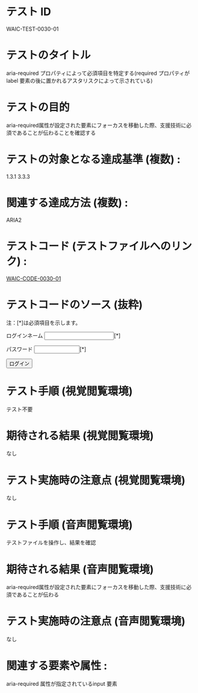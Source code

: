 # テスト ID 
WAIC-TEST-0030-01

# テストのタイトル 
aria-required プロパティによって必須項目を特定する(required プロパティが label 要素の後に置かれるアスタリスクによって示されている)

# テストの目的 

aria-required属性が設定された要素にフォーカスを移動した際、支援技術に必須であることが伝わることを確認する
# テストの対象となる達成基準 (複数) :
1.3.1
3.3.3

# 関連する達成方法 (複数) :
ARIA2

# テストコード (テストファイルへのリンク) :
[WAIC-CODE-0030-01](https://waic.github.io/as_test/WAIC-CODE/WAIC-CODE-0030-01.html)

# テストコードのソース (抜粋)

<form action="#" method="post"  id="login1" onsubmit="return errorCheck1()">
  <p>注：[*]は必須項目を示します。</p>
  <p>
    <label for="usrname">ログインネーム</label>
    <input type="text" name="usrname" id="usrname" aria-required="true"/>[*]
  </p>
  <p>
    <label for="pwd">パスワード</label>
    <input type="password" name="pwd" id="pwd" size="12" aria-required="true" />[*]
  </p>
  <p>
    <input type="submit" value="ログイン" id="next_btn" name="next_btn"/>
  </p>

</form>

# テスト手順 (視覚閲覧環境) 
テスト不要

# 期待される結果 (視覚閲覧環境) 
なし

# テスト実施時の注意点 (視覚閲覧環境) 
なし

# テスト手順 (音声閲覧環境) 
テストファイルを操作し、結果を確認

# 期待される結果 (音声閲覧環境) 

aria-required属性が設定された要素にフォーカスを移動した際、支援技術に必須であることが伝わる

# テスト実施時の注意点 (音声閲覧環境) 
なし

# 関連する要素や属性 :
aria-required 属性が指定されているinput 要素